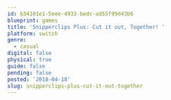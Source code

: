 ```yaml
---
id: b34101e1-5eee-4933-bedc-ad55f99d43b6
blueprint: games
title: 'Snipperclips Plus: Cut it out, Together! '
platform: switch
genre:
  - casual
digital: false
physical: true
guide: false
pending: false
posted: '2018-04-18'
slug: snipperclips-plus-cut-it-out-together
---
```

